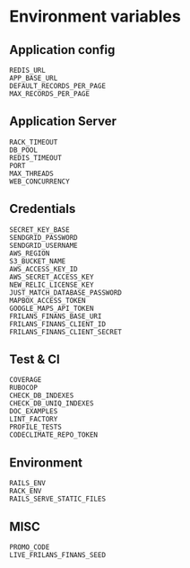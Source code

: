 # Environment variables

## Application config

```
REDIS_URL
APP_BASE_URL
DEFAULT_RECORDS_PER_PAGE
MAX_RECORDS_PER_PAGE
```

## Application Server

```
RACK_TIMEOUT
DB_POOL
REDIS_TIMEOUT
PORT
MAX_THREADS
WEB_CONCURRENCY
```

## Credentials

```
SECRET_KEY_BASE
SENDGRID_PASSWORD
SENDGRID_USERNAME
AWS_REGION
S3_BUCKET_NAME
AWS_ACCESS_KEY_ID
AWS_SECRET_ACCESS_KEY
NEW_RELIC_LICENSE_KEY
JUST_MATCH_DATABASE_PASSWORD
MAPBOX_ACCESS_TOKEN
GOOGLE_MAPS_API_TOKEN
FRILANS_FINANS_BASE_URI
FRILANS_FINANS_CLIENT_ID
FRILANS_FINANS_CLIENT_SECRET
```

## Test & CI

```
COVERAGE
RUBOCOP
CHECK_DB_INDEXES
CHECK_DB_UNIQ_INDEXES
DOC_EXAMPLES
LINT_FACTORY
PROFILE_TESTS
CODECLIMATE_REPO_TOKEN
```

## Environment

```
RAILS_ENV
RACK_ENV
RAILS_SERVE_STATIC_FILES
```

## MISC

```
PROMO_CODE
LIVE_FRILANS_FINANS_SEED
```
